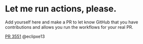 # Let me run actions, please.

Add yourself here and make a PR to let know GitHub that you have contributions and allows you run the workflows for your real PR.

[PR 3551](https://github.com/symplify/symplify/pull/3551) @eclipxe13
